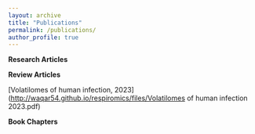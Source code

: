 ```yaml
---
layout: archive
title: "Publications"
permalink: /publications/
author_profile: true
---
```


**Research Articles**

**Review Articles**

[Volatilomes of human infection, 2023](http://waqar54.github.io/respiromics/files/Volatilomes of human infection 2023.pdf)

**Book Chapters**
